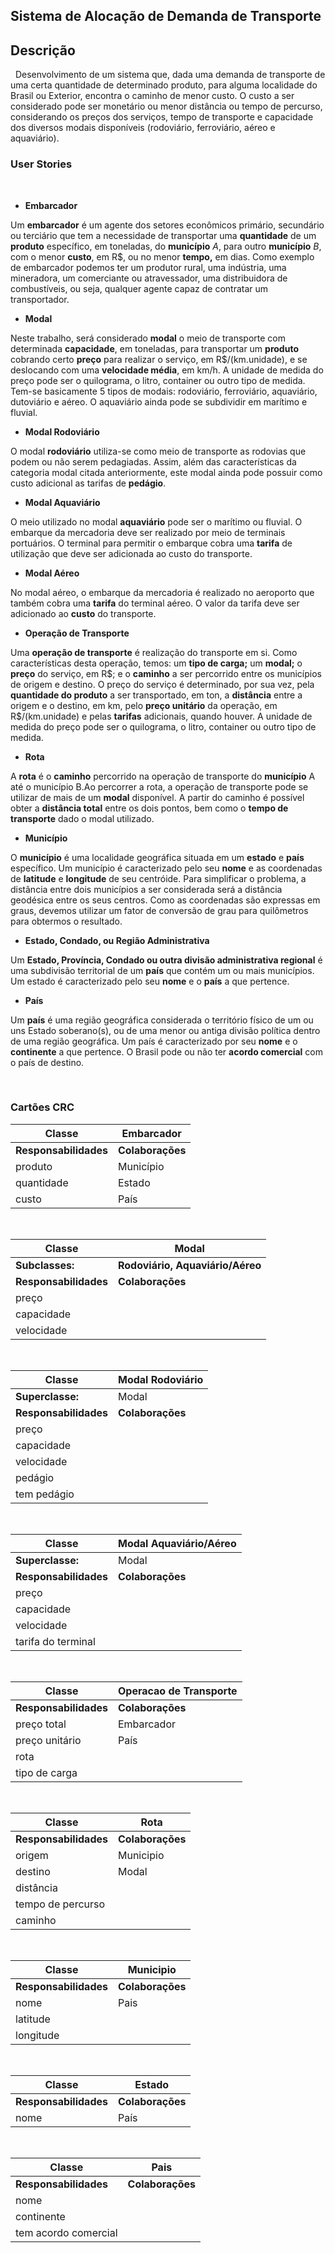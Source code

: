 ## Sistema de Alocação de Demanda de Transporte 

## Descrição 
&nbsp;
Desenvolvimento de um sistema que, dada uma demanda de transporte de uma
certa quantidade de determinado produto, para alguma localidade do
Brasil ou Exterior, encontra o caminho de menor custo. O custo a ser
considerado pode ser monetário ou menor distância ou tempo de percurso,
considerando os preços dos serviços, tempo de transporte e capacidade
dos diversos modais disponíveis (rodoviário, ferroviário, aéreo e
aquaviário).

### User Stories
&nbsp;
-   **Embarcador**

Um **embarcador** é um agente dos setores econômicos primário,
secundário ou terciário que tem a necessidade de transportar uma
**quantidade** de um **produto** específico, em toneladas, do
**município** *A*, para outro **município** *B*, com o menor **custo**,
em R\$, ou no menor **tempo,** em dias. Como exemplo de embarcador
podemos ter um produtor rural, uma indústria, uma mineradora, um
comerciante ou atravessador, uma distribuidora de combustíveis, ou seja,
qualquer agente capaz de contratar um transportador.
&nbsp;
-   **Modal**

Neste trabalho, será considerado **modal** o meio de transporte com
determinada **capacidade**, em toneladas, para transportar um
**produto** cobrando certo **preço** para realizar o serviço, em
R\$/(km.unidade), e se deslocando com uma **velocidade média**, em km/h.
A unidade de medida do preço pode ser o quilograma, o litro, container
ou outro tipo de medida. Tem-se basicamente 5 tipos de modais:
rodoviário, ferroviário, aquaviário, dutoviário e aéreo. O aquaviário
ainda pode se subdividir em marítimo e fluvial.
&nbsp;
-   **Modal Rodoviário**

O modal **rodoviário** utiliza-se como meio de transporte as rodovias
que podem ou não serem pedagiadas. Assim, além das características da
categoria modal citada anteriormente, este modal ainda pode possuir como
custo adicional as tarifas de **pedágio**.
&nbsp;
-   **Modal Aquaviário**

O meio utilizado no modal **aquaviário** pode ser o marítimo ou fluvial.
O embarque da mercadoria deve ser realizado por meio de terminais
portuários. O terminal para permitir o embarque cobra uma **tarifa** de
utilização que deve ser adicionada ao custo do transporte.
&nbsp;
-   **Modal Aéreo**

No modal aéreo, o embarque da mercadoria é realizado no aeroporto que
também cobra uma **tarifa** do terminal aéreo. O valor da tarifa deve
ser adicionado ao **custo** do transporte.
&nbsp;
-   **Operação de Transporte**

Uma **operação de transporte** é realização do transporte em si. Como
características desta operação, temos: um **tipo de carga;** um
**modal;** o **preço** do serviço, em R\$; e o **caminho** a ser
percorrido entre os municípios de origem e destino. O preço do serviço é
determinado, por sua vez, pela **quantidade do produto** a ser
transportado, em ton, a **distância** entre a origem e o destino, em km,
pelo **preço unitário** da operação, em R\$/(km.unidade) e pelas
**tarifas** adicionais, quando houver. A unidade de medida do preço pode
ser o quilograma, o litro, container ou outro tipo de medida.
&nbsp;
-   **Rota**

A **rota** é o **caminho** percorrido na operação de transporte do
**município** A até o município B.Ao percorrer a rota, a operação de
transporte pode se utilizar de mais de um **modal** disponível. A partir
do caminho é possível obter a **distância total** entre os dois pontos,
bem como o **tempo de transporte** dado o modal utilizado.
&nbsp;
-   **Município**

O **município** é uma localidade geográfica situada em um **estado** e
**país** específico. Um município é caracterizado pelo seu **nome** e as
coordenadas de **latitude** e **longitude** de seu centróide. Para
simplificar o problema, a distância entre dois municípios a ser
considerada será a distância geodésica entre os seus centros. Como as
coordenadas são expressas em graus, devemos utilizar um fator de
conversão de grau para quilômetros para obtermos o resultado.
&nbsp;
-   **Estado, Condado, ou Região Administrativa**

Um **Estado, Província, Condado ou outra divisão administrativa
regional** é uma subdivisão territorial de um **país** que contém um ou
mais municípios. Um estado é caracterizado pelo seu **nome** e o
**país** a que pertence.
&nbsp;
-   **País**

Um **país** é uma região geográfica considerada o território físico de
um ou uns Estado soberano(s), ou de uma menor ou antiga divisão política
dentro de uma região geográfica. Um país é caracterizado por seu
**nome** e o **continente** a que pertence. O Brasil pode ou não ter
**acordo comercial** com o país de destino.

&nbsp;

### Cartões CRC

|Classe|Embarcador|
| --- | --- |
|**Responsabilidades**|**Colaborações**|
|produto|Município|
|quantidade|Estado|
|custo|País|

&nbsp;

|Classe|Modal|
| --- | --- |
|**Subclasses:**|**Rodoviário, Aquaviário/Aéreo**|
|**Responsabilidades**|**Colaborações**|
|preço||
|capacidade||
|velocidade||

&nbsp;

|Classe|Modal Rodoviário|
| --- | --- |
|**Superclasse:**|Modal|
|**Responsabilidades**|**Colaborações**|
|preço||
|capacidade||
|velocidade||
|pedágio||
|tem pedágio||

&nbsp;

|Classe|Modal Aquaviário/Aéreo|
| --- | --- |
|**Superclasse:**|Modal|
|**Responsabilidades**|**Colaborações**|
|preço||
|capacidade||
|velocidade||
|tarifa do terminal||

&nbsp;

|Classe|Operacao de Transporte|
| --- | --- |
|**Responsabilidades**|**Colaborações**|
|preço total|Embarcador|
|preço unitário|País|
|rota||
|tipo de carga||

&nbsp;

|Classe|Rota|
| --- | --- |
|**Responsabilidades**|**Colaborações**|
|origem|Municipio|
|destino|Modal|
|distância||
|tempo de percurso||
|caminho||

&nbsp;

|Classe|Municipio|
| --- | --- |
|**Responsabilidades**|**Colaborações**|
|nome|Pais|
|latitude||
|longitude||

&nbsp;

|**Classe**|Estado|
| --- | --- |
|**Responsabilidades**|**Colaborações**|
|nome|País|

&nbsp;

|**Classe**|Pais|
| --- | --- |
|**Responsabilidades**|**Colaborações**|
|nome||
|continente||
|tem acordo comercial||
